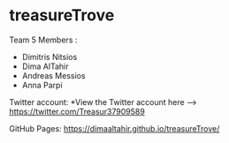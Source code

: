 # treasureTrove
Team 5 Members :

* Dimitris Nitsios
* Dima AlTahir
* Andreas Messios
* Anna Parpi

Twitter account:
*View the Twitter account here --> https://twitter.com/Treasur37909589

GitHub Pages: https://dimaaltahir.github.io/treasureTrove/
